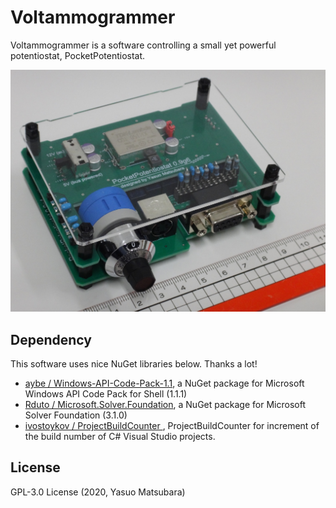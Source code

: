# Voltammogrammer

Voltammogrammer is a software controlling a small yet powerful potentiostat, PocketPotentiostat.

![.README.md/toc.jpg](.README.md/toc.jpg)

## Dependency

This software uses nice NuGet libraries below. Thanks a lot!

-  [aybe / Windows-API-Code-Pack-1.1](https://github.com/aybe/Windows-API-Code-Pack-1.1), a NuGet package for Microsoft Windows API Code Pack for Shell (1.1.1)
-  [Rduto / Microsoft.Solver.Foundation](https://www.nuget.org/packages/Microsoft.Solver.Foundation), a NuGet package for Microsoft Solver Foundation (3.1.0)
-  [ivostoykov /
ProjectBuildCounter ](https://github.com/ivostoykov/ProjectBuildCounter), ProjectBuildCounter for increment of the build
number of C# Visual Studio projects.


## License

GPL-3.0 License (2020, Yasuo Matsubara)
